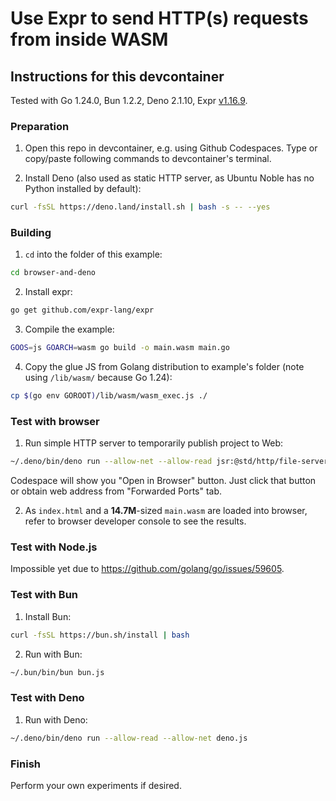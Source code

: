 # Use Expr to send HTTP(s) requests from inside WASM

## Instructions for this devcontainer

Tested with Go 1.24.0, Bun 1.2.2, Deno 2.1.10, Expr [v1.16.9](https://github.com/expr-lang/expr/tree/v1.16.9).

### Preparation

1. Open this repo in devcontainer, e.g. using Github Codespaces.
   Type or copy/paste following commands to devcontainer's terminal.

2. Install Deno (also used as static HTTP server, as Ubuntu Noble has no Python installed by default):

```sh
curl -fsSL https://deno.land/install.sh | bash -s -- --yes
```

### Building

1. `cd` into the folder of this example:

```sh
cd browser-and-deno
```

2. Install expr:

```sh
go get github.com/expr-lang/expr
```

3. Compile the example:

```sh
GOOS=js GOARCH=wasm go build -o main.wasm main.go
```

4. Copy the glue JS from Golang distribution to example's folder (note using `/lib/wasm/` because Go 1.24):

```sh
cp $(go env GOROOT)/lib/wasm/wasm_exec.js ./
```

### Test with browser

1. Run simple HTTP server to temporarily publish project to Web:

```sh
~/.deno/bin/deno run --allow-net --allow-read jsr:@std/http/file-server
```

Codespace will show you "Open in Browser" button. Just click that button or
obtain web address from "Forwarded Ports" tab.

2. As `index.html` and a **14.7M**-sized `main.wasm` are loaded into browser, refer to browser developer console
   to see the results.

### Test with Node.js

Impossible yet due to https://github.com/golang/go/issues/59605.

### Test with Bun

1. Install Bun:

```sh
curl -fsSL https://bun.sh/install | bash
```

2. Run with Bun:

```sh
~/.bun/bin/bun bun.js
```

### Test with Deno

1. Run with Deno:

```sh
~/.deno/bin/deno run --allow-read --allow-net deno.js
```

### Finish

Perform your own experiments if desired.
